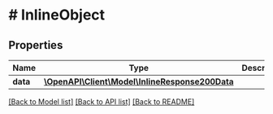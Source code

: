 # # InlineObject

## Properties

Name | Type | Description | Notes
------------ | ------------- | ------------- | -------------
**data** | [**\OpenAPI\Client\Model\InlineResponse200Data**](InlineResponse200Data.md) |  | [optional]

[[Back to Model list]](../../README.md#models) [[Back to API list]](../../README.md#endpoints) [[Back to README]](../../README.md)
